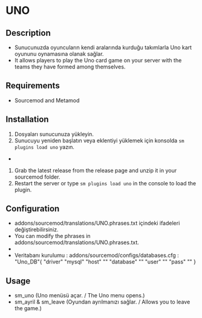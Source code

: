 # UNO

## Description ##
- Sunucunuzda oyuncuların kendi aralarında kurduğu takımlarla Uno kart oyununu oynamasına olanak sağlar.
- It allows players to play the Uno card game on your server with the teams they have formed among themselves.

## Requirements ##
- Sourcemod and Metamod

## Installation ##
1. Dosyaları sunucunuza yükleyin.
2. Sunucuyu yeniden başlatın veya eklentiyi yüklemek için konsolda `sm plugins load uno` yazın.
-
1. Grab the latest release from the release page and unzip it in your sourcemod folder.
2. Restart the server or type `sm plugins load uno` in the console to load the plugin.

## Configuration ##
- addons/sourcemod/translations/UNO.phrases.txt içindeki ifadeleri değiştirebilirsiniz.
- You can modify the phrases in addons/sourcemod/translations/UNO.phrases.txt.
-
-  Veritabanı kurulumu : addons/sourcemod/configs/databases.cfg :
    "Uno_DB"{
        "driver"	"mysql"
        "host"		""
        "database"	""
        "user"		""
        "pass"		""
    }

## Usage ##
- sm_uno (Uno menüsü açar. / The Uno menu opens.)
- sm_ayril & sm_leave (Oyundan ayrılmanızı sağlar. / Allows you to leave the game.)
